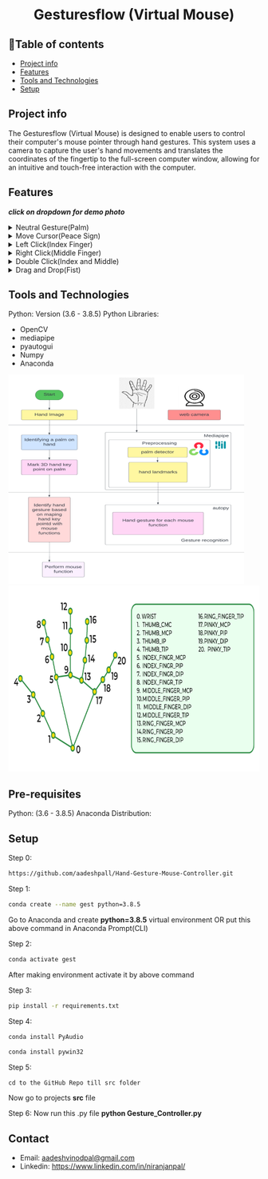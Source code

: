 <h1 align="center">Gesturesflow (Virtual Mouse)</h1>

## :bookmark_tabs:Table of contents
* [Project info](#Project-info)
* [Features](#Features)
* [Tools and Technologies](#Tools-and-Technologies)
* [Setup](#setup)

## Project info

The Gesturesflow (Virtual Mouse) is designed to enable users to control their computer's mouse pointer through hand gestures. This system uses a camera to capture the user's hand movements and translates the coordinates of the fingertip to the full-screen computer window, allowing for an intuitive and touch-free interaction with the computer.

## Features
 **_click on dropdown for demo photo_** <br>

<details>
<summary>Neutral Gesture(Palm)</summary>
 <figure>
  <img src="Media/minor FINAL.pdf-image-033.jpg" alt="Move Cursor" width="452" height="390"><br>
  <figcaption>Neutral Gesture. Used to halt/stop execution of current gesture.</figcaption>
</figure>
</details>
 

<details>
<summary>Move Cursor(Peace Sign)</summary>
  <img src="Media/minor FINAL.pdf-image-034.jpg" alt="Move Cursor" width="452" height="390"><br>
  <figcaption>Cursor is assigned to the midpoint of index and middle fingertips. This gesture moves the cursor to the desired location. Speed of the cursor movement is proportional to the speed of hand.</figcaption>
</details>

<details>
<summary>Left Click(Index Finger)</summary>
<img src="Media/minor FINAL.pdf-image-035.jpg" alt="Move Cursor" width="452" height="390"><br>
 <figcaption>Gesture for single left click</figcaption>
</details>

<details>
<summary>Right Click(Middle Finger)</summary>
<img src="Media/minor FINAL.pdf-image-039.jpg" alt="Move Cursor" width="452" height="390"><br>
 <figcaption>Gesture for single right click</figcaption>
</details>

<details>
<summary>Double Click(Index and Middle)</summary>
<img src="Media/minor FINAL.pdf-image-037.jpg" alt="Move Cursor" width="452" height="390"><br>
 <figcaption>Gesture for double click</figcaption>
</details>

<details>
<summary>Drag and Drop(Fist)</summary>
<img src="Media/minor FINAL.pdf-image-038.jpg" alt="Move Cursor" width="452" height="390"><br>
 <figcaption>Gesture for drag and drop functionality. Can be used to move/tranfer files from one directory to other.</figcaption>
</details>

## Tools and Technologies
Python: Version (3.6 - 3.8.5)
Python Libraries:
 - OpenCV
 - mediapipe
 - pyautogui
 - Numpy
 - Anaconda

<img src="Media/minor FINAL.pdf-image-027.png"  width="473" height="419">
<img src="Media/minor FINAL.pdf-image-021.png"  width="800" height="372"><br>


## Pre-requisites
Python: (3.6 - 3.8.5)
Anaconda Distribution:

## Setup

  Step 0:
  ```bash
  https://github.com/aadeshpall/Hand-Gesture-Mouse-Controller.git
  ```

  Step 1: 
  ```bash
  conda create --name gest python=3.8.5
  ```
Go to Anaconda and create **python=3.8.5** virtual environment
OR put this above command in Anaconda Prompt(CLI)
  
  Step 2:
  ```bash
  conda activate gest
  ```
After making environment activate it by above command

Step 3:
  ```bash
  pip install -r requirements.txt
  ```
  
  Step 4:
  ```bash 
  conda install PyAudio
  ```

  ```bash 
  conda install pywin32
  ```
  
  Step 5:
  ``` 
  cd to the GitHub Repo till src folder
  ```
  Now go to projects **src** file

  Step 6:
  Now run this .py file **python Gesture_Controller.py**

## Contact

- Email: aadeshvinodpal@gmail.com
- Linkedin: https://www.linkedin.com/in/niranjanpal/
